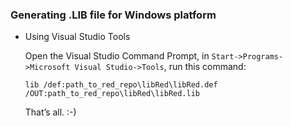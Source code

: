 ### Generating .LIB file for Windows platform

* Using Visual Studio Tools

  Open the Visual Studio Command Prompt, in `Start->Programs->Microsoft Visual Studio->Tools`, run this command:

  ```
  lib /def:path_to_red_repo\libRed\libRed.def /OUT:path_to_red_repo\libRed\libRed.lib
  ```

  That’s all. :-)